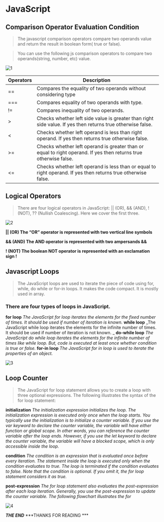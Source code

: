 # JavaScript 
## Comparison Operator Evaluation Condition
> The javascript comparison operators compare two operands value and return the result in boolean form( true or false).

> You can use the following js comparison operators to compare two operands(string, number, etc) value.

![1](https://www.tutsmake.com/wp-content/uploads/2020/05/Comparison-Operators-JavaScript.jpeg)

Operators       | Description
---------------|-----------------------
==|Compares the equality of two operands without considering type
===|Compares equality of two operands with type.
!=|Compares inequality of two operands.
>|Checks whether left side value is greater than right side value. If yes then returns true otherwise false.
<|Checks whether left operand is less than right operand. If yes then returns true otherwise false.
>=|Checks whether left operand is greater than or equal to right operand. If yes then returns true otherwise false.
<=|Checks whether left operand is less than or equal to right operand. If yes then returns true otherwise false.

## Logical Operators
>There are four logical operators in JavaScript: || (OR), && (AND), ! (NOT), ?? (Nullish Coalescing). Here we cover the first three.

![2](https://cdn.educba.com/academy/wp-content/uploads/2020/01/Logical-Operators-in-JavaScript.jpg)

**|| (OR)
The “OR” operator is represented with two vertical line symbols**

**&& (AND)
The AND operator is represented with two ampersands &&**

**! (NOT)
The boolean NOT operator is represented with an exclamation sign !**

## Javascript Loops
> The JavaScript loops are used to iterate the piece of code using for, while, do while or for-in loops. It makes the code compact. It is mostly used in array.

### There are four types of loops in JavaScript.
**for loop**
_The JavaScript for loop iterates the elements for the fixed number of times. It should be used if number of iteration is known._
**while loop**
_The JavaScript while loop iterates the elements for the infinite number of times. It should be used if number of iteration is not known. _
**do-while loop**
_The JavaScript do while loop iterates the elements for the infinite number of times like while loop. But, code is executed at least once whether condition is true or false._
**for-in loop**
_The JavaScript for in loop is used to iterate the properties of an object._

![3](https://d2h0cx97tjks2p.cloudfront.net/blogs/wp-content/uploads/sites/2/2019/07/JavaScript-Loops.jpg)

## Loop Counter
> The JavaScript for loop statement allows you to create a loop with three optional expressions. The following illustrates the syntax of the for loop statement:


**initialization**
_The initialization expression initializes the loop. The initialization expression is executed only once when the loop starts. You typically use the initialization is to initialize a counter variable. If you use the var keyword to declare the counter variable, the variable will have either function or global scope. In other words, you can reference the counter variable after the loop ends. However, if you use the let keyword to declare the counter variable, the variable will have a blocked scope, which is only accessible inside the loop._

**condition**
_The condition is an expression that is evaluated once before every iteration. The statement inside the loop is executed only when the condition evaluates to true. The loop is terminated if the condition evaluates to false. Note that the condition is optional. If you omit it, the for loop statement considers it as true._

**post-expression**
_The for loop statement also evaluates the post-expression after each loop iteration. Generally, you use the post-expression to update the counter variable. The following flowchart illustrates the for_

![4](https://www.tutsmake.com/wp-content/uploads/2020/05/JavaScript-for-Loop.jpeg)

***THE END***
***THANKS FOR READING ***
